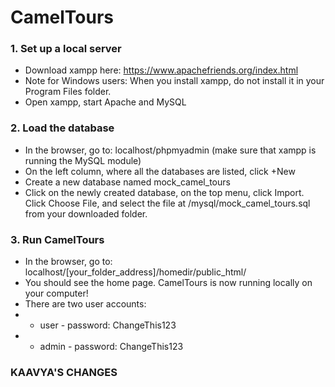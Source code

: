 # CamelTours

### 1. Set up a local server
 * Download xampp here: https://www.apachefriends.org/index.html 
 * Note for Windows users: When you install xampp, do not install it in your Program Files folder.
 * Open xampp, start Apache and MySQL 

### 2. Load the database 
 * In the browser, go to: localhost/phpmyadmin (make sure that xampp is running the MySQL module) 
 * On the left column, where all the databases are listed, click +New
 * Create a new database named mock_camel_tours
 * Click on the newly created database, on the top menu, click Import. Click Choose File, and select the file at /mysql/mock_camel_tours.sql from your downloaded folder.


### 3. Run CamelTours
 * In the browser, go to: localhost/[your_folder_address]/homedir/public_html/
 * You should see the home page. CamelTours is now running locally on your computer!
 * There are two user accounts:
 * * user - password: ChangeThis123
 * * admin - password: ChangeThis123

### KAAVYA'S CHANGES 